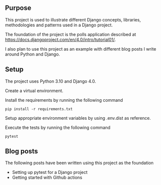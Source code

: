 ## Purpose

This project is used to illustrate different Django concepts, libraries, methodologies and patterns used in a Django project.

The foundation of the project is the polls application described at https://docs.djangoproject.com/en/4.0/intro/tutorial01/.

I also plan to use this project as an example with different blog posts I write around Python and Django.

## Setup

The project uses Python 3.10 and Django 4.0.

Create a virtual environment.

Install the requirements by running the following command

    pip install -r requirements.txt

Setup appropriate environment variables by using .env.dist as reference.

Execute the tests by running the following command

    pytest

## Blog posts

The following posts have been written using this project as the foundation

* Setting up pytest for a Django project
* Getting started with Github actions


